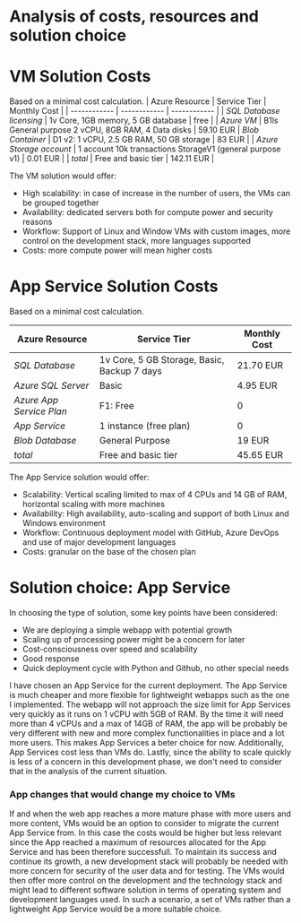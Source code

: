 # Analysis of costs, resources and solution choice

# VM Solution Costs
Based on a minimal cost calculation.
| Azure Resource | Service Tier | Monthly Cost |
| ------------ | ------------ | ------------ |
| *SQL Database licensing* |   1v Core, 1GB memory, 5 GB database   |      free     |
| *Azure VM*   |     B1ls General purpose 2 vCPU, 8GB RAM, 4 Data disks    |     59.10 EUR           |
 *Blob Container*                   |   D1 v2: 1 vCPU, 2.5 GB RAM, 50 GB storage      |          83 EUR     |
| *Azure Storage account* |   1 account  10k transactions  StorageV1 (general purpose v1)   |  0.01 EUR              |
| *total*                   | Free and basic tier        |        142.11 EUR     |

The VM solution would offer:
- High scalability: in case of increase in the number of users, the VMs can be grouped together
- Availability: dedicated servers both for compute power and security reasons
- Workflow: Support of Linux and Window VMs with custom images, more control on the development stack, more languages supported
- Costs: more compute power will mean higher costs


# App Service Solution Costs
Based on a minimal cost calculation.

| Azure Resource | Service Tier | Monthly Cost |
| ------------ | ------------ | ------------ |
| *SQL Database* |   1v Core, 5 GB Storage, Basic, Backup 7 days   |      21.70 EUR         |
| *Azure SQL Server*     |    Basic     |     4.95  EUR         |
 *Azure App Service Plan*   | F1: Free        |        0      |
| *App Service*                   | 1 instance (free plan)       | 0             |
| *Blob Database*                   |  General Purpose      |         19 EUR     |
| *total*                   | Free and basic tier        |        45.65 EUR      |


The App Service solution would offer:
- Scalability: Vertical scaling limited to max of 4 CPUs and 14 GB of RAM, horizontal scaling with more machines
- Availability: High availability, auto-scaling and support of both Linux and Windows environment
- Workflow: Continuous deployment model with GitHub, Azure DevOps and use of major development languages
- Costs: granular on the base of the chosen plan

# Solution choice: App Service

In choosing the type of solution, some key points have been considered:

- We are deploying a simple webapp with potential growth
- Scaling up of processing power might be a concern for later
- Cost-consciousness over speed and scalability
- Good response 
- Quick deployment cycle with Python and Github, no other special needs


I have chosen an App Service for the current deployment. The App Service is much cheaper and more flexible for lightweight webapps such as the one I implemented. The webapp will not approach the size limit for App Services very quickly as it runs on 1 vCPU with 5GB of RAM. By the time it will need more than 4 vCPUs and a max of 14GB of RAM, the app will be probably be very different with new and more complex functionalities in place and a lot more users. This makes App Services a beter choice for now. Additionally, App Services cost less than VMs do. Lastly, since the ability to scale quickly is less of a concern in this development phase, we don't need to consider that in the analysis of the current situation.


### App changes that would change my choice to VMs


If and when the web app reaches a more mature phase with more users and more content, VMs would be an option to consider to migrate the current App Service from. In this case the costs would be higher but less relevant since the App reached a maximum of resources allocated for the App Service and has been therefore successfull. To maintain its success and continue its growth, a new development stack will probably be needed with more concern for security of the user data and for testing. The VMs would then offer more control on the development and the technology stack and might lead to different software solution in terms of operating system and development languages used. In such a scenario, a set of VMs rather than a lightweight App Service would be a more suitable choice. 
